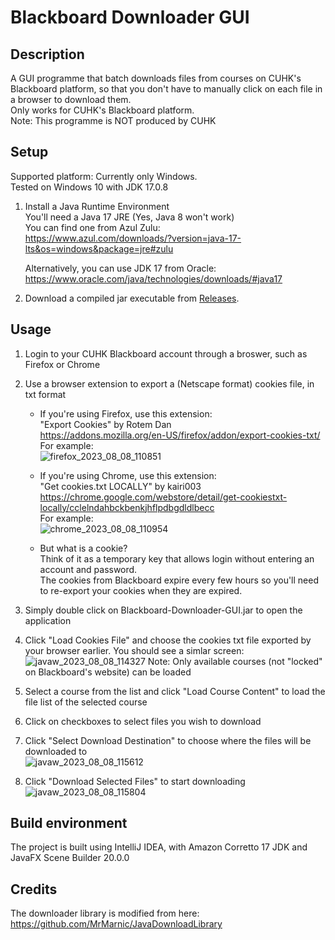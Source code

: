 # Blackboard Downloader GUI  
## Description  
A GUI programme that batch downloads files from courses on CUHK's Blackboard platform, so that you don't have to manually click on each file in a browser to download them.  
Only works for CUHK's Blackboard platform.  
Note: This programme is NOT produced by CUHK  

## Setup
Supported platform: Currently only Windows.  
Tested on Windows 10 with JDK 17.0.8  

1. Install a Java Runtime Environment  
   You'll need a Java 17 JRE (Yes, Java 8 won't work)  
   You can find one from Azul Zulu:  
   https://www.azul.com/downloads/?version=java-17-lts&os=windows&package=jre#zulu
     
   Alternatively, you can use JDK 17 from Oracle:  
   https://www.oracle.com/java/technologies/downloads/#java17  


1. Download a compiled jar executable from [Releases](https://github.com/steveglowplunk/Blackboard-Downloader-GUI/releases).  

## Usage  

1. Login to your CUHK Blackboard account through a broswer, such as Firefox or Chrome  

1. Use a browser extension to export a (Netscape format) cookies file, in txt format  
	- If you're using Firefox, use this extension:  
	"Export Cookies" by Rotem Dan  
	https://addons.mozilla.org/en-US/firefox/addon/export-cookies-txt/  
	For example:  
	![firefox_2023_08_08_110851](https://github.com/steveglowplunk/Blackboard-Downloader-GUI/assets/28670916/827e229d-1fb1-4c6b-8f33-3f33b5c21cf8)

	- If you're using Chrome, use this extension:  
	"Get cookies.txt LOCALLY" by kairi003  
	https://chrome.google.com/webstore/detail/get-cookiestxt-locally/cclelndahbckbenkjhflpdbgdldlbecc  
	For example:  
	![chrome_2023_08_08_110954](https://github.com/steveglowplunk/Blackboard-Downloader-GUI/assets/28670916/50ee50cd-c5ee-4183-b4f6-b35cb1cb10d8)

	- But what is a cookie?  
	Think of it as a temporary key that allows login without entering an account and password.  
	The cookies from Blackboard expire every few hours so you'll need to re-export your cookies when they are expired.  
	
1. Simply double click on Blackboard-Downloader-GUI.jar to open the application  

1. 	Click "Load Cookies File" and choose the cookies txt file exported by your browser earlier. You should see a simlar screen:  
![javaw_2023_08_08_114327](https://github.com/steveglowplunk/Blackboard-Downloader-GUI/assets/28670916/3b499cd6-79f5-40cd-b79c-d7f4fbc1831c)
Note: Only available courses (not "locked" on Blackboard's website) can be loaded  

1. Select a course from the list and click "Load Course Content" to load the file list of the selected course  

1. Click on checkboxes to select files you wish to download  

1. Click "Select Download Destination" to choose where the files will be downloaded to  
![javaw_2023_08_08_115612](https://github.com/steveglowplunk/Blackboard-Downloader-GUI/assets/28670916/1b4f5d9d-38c7-48d3-b7dc-59c30672ee68)

1. Click "Download Selected Files" to start downloading  
![javaw_2023_08_08_115804](https://github.com/steveglowplunk/Blackboard-Downloader-GUI/assets/28670916/65ac1680-6b76-4d67-8518-5400c86aed55)

## Build environment  
The project is built using IntelliJ IDEA, with Amazon Corretto 17 JDK and JavaFX Scene Builder 20.0.0  

## Credits  
The downloader library is modified from here:  
https://github.com/MrMarnic/JavaDownloadLibrary
